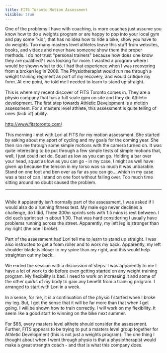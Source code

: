 ---title: FITS Toronto Motion Assessmentvisible: true---<div>
  One of the problems I have with coaching, is more coaches just assume you know how to do a weights program or are happy to pop into your local gym and pay some "kid", that has no idea how to ride a bike, show you have to do weights. Too many masters level athletes leave this stuff from websites, books, and videos and never have someone show them the proper methods. I do not trust "personal trainers" because how does one know they are qualified? I was looking for more. I wanted a program where I would be shown what to do. I had that experience when I was recovering from a broken leg in 2009. The Physiotherapist would run me through a weight training regiment as part of my recovery, and would critique my form. At one point, he told me I needed to learn to stand up straight. <br /><br />This is where my recent discover of FITS Toronto comes in. They are a physio company that has a full scale gym on site and they do Athletic development. The first step towards Athletic Development is a motion assessment. For a masters level athlete, this assessment is quite telling of ones (lack of) ability.<br /><br /><a href="http://www.fitstoronto.com/?page_id=462">http://www.fitstoronto.com/</a><br /> <br /> This morning I met with Lori at FITS for my motion assessment. She started by asking about my sport of cycling and my goals for the coming year. She then ran me through some simple motions with the camera turned on. It was quite interesting to be put through a few simple tests of simple motions that, well, I just could not do. Squat as low as you can go. Holding a bar over your head, squat as low as you can go - in my case, I might as well have given up because the tension in my torso was so much it was unbarable. Stand on one foot and ben over as far as you can go....which in my case was a test of can I stand on one foot without falling over. Too much time sitting around no doubt caused the problem. <br /> 
  
  <hr id="system-readmore" />
  
  <br /> While it apparently isn't normally part of the assessment, I was asked if I would also do a running fitness test. My male ego never declines a challenge, do I did. Three 300m sprints sets with 1.5 mins is rest between. I did each sprint set in about 1:30. That was hard considering I usually have problems running across the street. Apparently, my left leg is stronger than my right (the one I broke).<br /> <br /> Part of the assessment had Lori tell me to learn to stand up straight. I was also instructed to get a foam roller and to work my back. Apparently, my left shoulder blade is closer to my spine than my right, and this would help straighten out my back.<br /><br />We ended the session with a discussion of steps. I was apparently to me I have a lot of work to do before even getting started on any weight training program. My flexibility is bad. I need to work on increasing it and some of the other quirks of my body to gain any benefit from a training program. I arranged to start with Lori in a week.<br /><br />In a sense, for me, it is a continuation of the physio I started when I broke my leg. But, I get the sense that it will be far more than that when I get going. I will be shown how to train correctly. I will work on my flexibility. It seem like a good start to winning on the bike next summer.<br /><br /> For $85, every masters level althete should consider the assessment. Further, FITS appears to be trying to put a masters level group together for Athletic Development (this is not just a weights program). The one thing I thought about when I went through physio is that a physiotherapist would make a great strength coach - and that is what this company does.<br /><br />
</div>